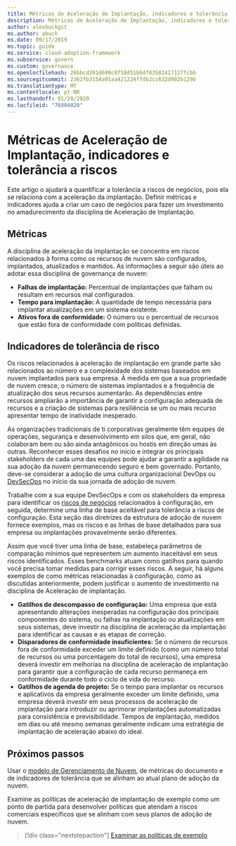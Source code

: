 ```yaml
---
title: Métricas de Aceleração de Implantação, indicadores e tolerância a riscos
description: Métricas de Aceleração de Implantação, indicadores e tolerância a riscos
author: alexbuckgit
ms.author: abuck
ms.date: 09/17/2019
ms.topic: guide
ms.service: cloud-adoption-framework
ms.subservice: govern
ms.custom: governance
ms.openlocfilehash: 26bbcd201d699c8f58d51bb4f83582417127fcbb
ms.sourcegitcommit: 2362fb3154a91aa421224ffdb2cc632d982b129b
ms.translationtype: MT
ms.contentlocale: pt-BR
ms.lasthandoff: 01/28/2020
ms.locfileid: "76804020"
---
```

# <a name="deployment-acceleration-metrics-indicators-and-risk-tolerance"></a>Métricas de Aceleração de Implantação, indicadores e tolerância a riscos

Este artigo o ajudará a quantificar a tolerância a riscos de negócios, pois ela se relaciona com a aceleração da implantação. Definir métricas e indicadores ajuda a criar um caso de negócios para fazer um investimento no amadurecimento da disciplina de Aceleração de Implantação.

## <a name="metrics"></a>Métricas

A disciplina de aceleração da implantação se concentra em riscos relacionados à forma como os recursos de nuvem são configurados, implantados, atualizados e mantidos. As informações a seguir são úteis ao adotar essa disciplina de governança de nuvem:

- **Falhas de implantação:** Percentual de implantações que falham ou resultam em recursos mal configurados.
- **Tempo para implantação:** A quantidade de tempo necessária para implantar atualizações em um sistema existente.
- **Ativos fora de conformidade:** O número ou o percentual de recursos que estão fora de conformidade com políticas definidas.

## <a name="risk-tolerance-indicators"></a>Indicadores de tolerância de risco

Os riscos relacionados à aceleração de implantação em grande parte são relacionados ao número e a complexidade dos sistemas baseados em nuvem implantados para sua empresa. À medida em que a sua propriedade de nuvem cresce, o número de sistemas implantados e a frequência de atualização dos seus recursos aumentarão. As dependências entre recursos ampliarão a importância de garantir a configuração adequada de recursos e a criação de sistemas para resiliência se um ou mais recurso apresentar tempo de inatividade inesperado.

<!-- "en-us" location is required for the URL below. -->

As organizações tradicionais de ti corporativas geralmente têm equipes de operações, segurança e desenvolvimento em silos que, em geral, não colaboram bem ou são ainda antagônicos ou hostis em direção umas às outras. Reconhecer esses desafios no início e integrar os principais stakeholders de cada uma das equipes pode ajudar a garantir a agilidade na sua adoção da nuvem permanecendo seguro e bem governado. Portanto, deve-se considerar a adoção de uma cultura organizacional DevOps ou [DevSecOps](https://www.microsoft.com/en-us/securityengineering/devsecops) no início da sua jornada de adoção de nuvem.

Trabalhe com a sua equipe DevSecOps e com os stakeholders da empresa para identificar os [riscos de negócios](./business-risks.md) relacionados à configuração, em seguida, determine uma linha de base aceitável para tolerância a riscos de configuração. Esta seção das diretrizes da estrutura de adoção de nuvem fornece exemplos, mas os riscos e as linhas de base detalhados para sua empresa ou implantações provavelmente serão diferentes.

Assim que você tiver uma linha de base, estabeleça parâmetros de comparação mínimos que representem um aumento inaceitável em seus riscos identificados. Esses benchmarks atuam como gatilhos para quando você precisa tomar medidas para corrigir esses riscos. A seguir, há alguns exemplos de como métricas relacionadas à configuração, como as discutidas anteriormente, podem justificar o aumento de investimento na disciplina de Aceleração de implantação.

- **Gatilhos de descompasso de configuração:** Uma empresa que está apresentando alterações inesperadas na configuração dos principais componentes do sistema, ou falhas na implantação ou atualizações em seus sistemas, deve investir na disciplina de aceleração da implantação para identificar as causas e as etapas de correção.
- **Disparadores de conformidade insuficientes:** Se o número de recursos fora de conformidade exceder um limite definido (como um número total de recursos ou uma porcentagem do total de recursos), uma empresa deverá investir em melhorias na disciplina de aceleração de implantação para garantir que a configuração de cada recurso permaneça em conformidade durante todo o ciclo de vida do recurso.
- **Gatilhos de agenda do projeto:** Se o tempo para implantar os recursos e aplicativos da empresa geralmente exceder um limite definido, uma empresa deverá investir em seus processos de aceleração de implantação para introduzir ou aprimorar implantações automatizadas para consistência e previsibilidade. Tempos de implantação, medidos em dias ou até mesmo semanas geralmente indicam uma estratégia de implantação de aceleração abaixo do ideal.

## <a name="next-steps"></a>Próximos passos

Usar o [modelo de Gerenciamento de Nuvem](./template.md), de métricas do documento e de indicadores de tolerância que se alinham ao atual plano de adoção da nuvem.

Examine as políticas de aceleração de implantação de exemplo como um ponto de partida para desenvolver políticas que atendam a riscos comerciais específicos que se alinham com seus planos de adoção de nuvem.

> [!div class="nextstepaction"]
> [Examinar as políticas de exemplo](./policy-statements.md)

